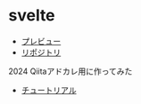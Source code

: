 # svelte
- [プレビュー](https://shimajima-eiji.github.io/Hosting2/svelte/helloworld.html)
- [リポジトリ](https://github.com/shimajima-eiji/Hosting2/tree/main/svelte)

2024 Qiitaアドカレ用に作ってみた

- [チュートリアル](https://learn.svelte.jp/tutorial/welcome-to-svelte)
